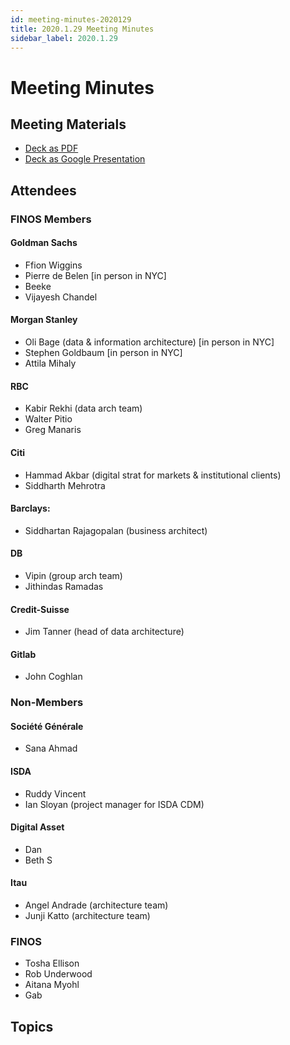 ```yaml
---
id: meeting-minutes-2020129
title: 2020.1.29 Meeting Minutes
sidebar_label: 2020.1.29 
---
```


# Meeting Minutes
## Meeting Materials
* [Deck as PDF](assets/FINOS_PURE_Alloy_Kick-Off_2020-1-29.pdf)
* [Deck as Google Presentation](https://docs.google.com/presentation/d/1DZronoaszYqquwXusI_WwJMmVdpdoOwMpyVFqUeYDWk/edit#slide=id.g6322b9d5c5_0_0)

## Attendees 
### FINOS Members
#### Goldman Sachs
* Ffion Wiggins
* Pierre de Belen [in person in NYC]
* Beeke 
* Vijayesh Chandel 
#### Morgan Stanley
* Oli Bage  (data & information architecture) [in person in NYC]
* Stephen Goldbaum [in person in NYC]
* Attila Mihaly
#### RBC
* Kabir Rekhi (data arch team)
* Walter Pitio
* Greg Manaris
#### Citi
* Hammad Akbar (digital strat for markets & institutional clients)
* Siddharth Mehrotra
#### Barclays:
* Siddhartan Rajagopalan (business architect)
####  DB
* Vipin (group arch team)
* Jithindas Ramadas 
#### Credit-Suisse	
* Jim Tanner (head of data architecture)
#### Gitlab
* John Coghlan

### Non-Members
#### Société Générale
* Sana Ahmad 

#### ISDA
* Ruddy Vincent
* Ian Sloyan (project manager for ISDA CDM)
#### Digital Asset
* Dan
* Beth S
#### Itau
* Angel Andrade (architecture team)
* Junji Katto (architecture team)


### FINOS
* Tosha Ellison
* Rob Underwood
* Aitana Myohl
* Gab



## Topics


